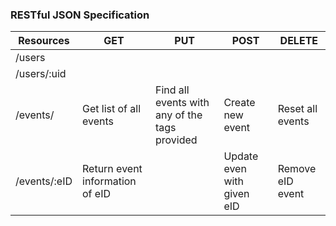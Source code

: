 ### RESTful JSON Specification
| Resources          | GET                             | PUT                                           | POST                            | DELETE           |
|--------------------|---------------------------------|-----------------------------------------------|---------------------------------|------------------|
| /users             |                                 |                                               |                                 |                  |
| /users/:uid        |                                 |                                               |                                 |                  |
| /events/           | Get list of all events          | Find all events with any of the tags provided | Create new event                | Reset all events |
| /events/:eID       | Return event information of eID |                                               | Update even with given eID      | Remove eID event |
